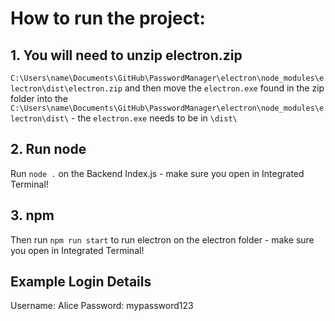 # How to run the project:

## 1. You will need to unzip electron.zip 
```C:\Users\name\Documents\GitHub\PasswordManager\electron\node_modules\electron\dist\electron.zip``` and then move the ```electron.exe``` found in the zip folder into the ```C:\Users\name\Documents\GitHub\PasswordManager\electron\node_modules\electron\dist\``` - the ```electron.exe``` needs to be in ```\dist\```

## 2. Run node
Run ```node .``` on the Backend Index.js - make sure you open in Integrated Terminal!

## 3. npm
Then run ```npm run start``` to run electron on the electron folder - make sure you open in Integrated Terminal!

## Example Login Details

Username: Alice
Password: mypassword123
